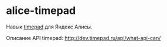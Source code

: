 # alice-timepad

Навык [timepad](https://timepad.ru/) для Яндекс Алисы.

Описание API timepad: http://dev.timepad.ru/api/what-api-can/
